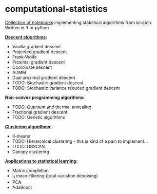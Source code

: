 # computational-statistics
 
 [Collection of notebooks]((https://nbviewer.org/github/borab96/computational-statistics/tree/main/)) implementing statistical algorithms from scratch. Written in R or python
 
 **[Descent algorithms](https://nbviewer.org/github/borab96/computational-statistics/tree/main/GD/):**
 
 - Vanilla gradient descent
 - Projected gradient descent
 - Frank-Wolfe 
 - Proximal gradient descent
 - Coordinate descent
 - ADMM
 - Dual proximal gradient descent
 - TODO: Stochastic gradient descent
 - TODO: Stochastic variance reduced gradient descent
 
 **Non-convex programming algorithms:**
 
 - TODO: Quantum and thermal annealing
 - Fractional gradient descent 
 - TODO: Genetic algorithms
 
 **[Clustering algorithms:](https://nbviewer.org/github/borab96/computational-statistics/tree/main/ML-Algs/clustering)**
 
 - K-means
 - TODO: Hierarchical clustering - this is kind of a pain to implement...
 - TODO: DBSCAN
 - Canopy clustering
 
 **[Applications to statistical learning](https://nbviewer.org/github/borab96/computational-statistics/tree/main/ML-Algs/):**
 
 - Matrix completion
 - l<sub>1</sub> mean-filtering (total-variation denoising)
 - PCA
 - AdaBoost
